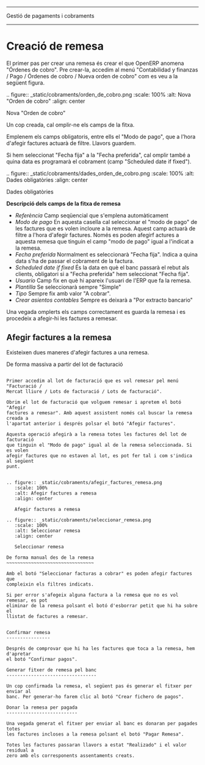 ********************************
Gestió de pagaments i cobraments
********************************

Creació de remesa
=================

El primer pas per crear una remesa és crear el que OpenERP anomena "Órdenes de
cobro". Pre crear-la, accedim al menú "Contabilidad y finanzas / Pago / Órdenes
de cobro / Nueva orden de cobro" com es veu a la següent figura.

.. figure:: _static/cobraments/orden_de_cobro.png
   :scale: 100%
   :alt: Nova "Orden de cobro"
   :align: center

   Nova "Orden de cobro"

Un cop creada, cal omplir-ne els camps de la fitxa.

Emplenem els camps obligatoris, entre ells el "Modo de pago", que a l'hora
d'afegir factures actuarà de filtre. Llavors guardem.

Si hem seleccionat "Fecha fija" a la "Fecha preferida", cal omplir també a
quina data es programarà el cobrament (camp "Scheduled date if fixed").

.. figure:: _static/cobraments/dades_orden_de_cobro.png
   :scale: 100%
   :alt: Dades obligatòries
   :align: center

   Dades obligatòries

**Descripció dels camps de la fitxa de remesa**

 * *Referència* Camp seqüencial que s'emplena automàticament
 * *Modo de pago* En aquesta casella cal seleccionar el "modo de pago" de les
   factures que es volen incloure a la remesa. Aquest camp actuarà de filtre a
   l'hora d'afegir factures. Només es poden afegirf actures a aquesta remesa
   que tinguin el camp "modo de pago" igual a l'indicat a la remesa.
 * *Fecha preferida* Normalment es seleccionarà "Fecha fija". Indica a quina
   data s'ha de passar el cobrament de la factura.
 * *Scheduled date if fixed* És la data en què el banc passarà el rebut als
   clients, obligatori si a "Fecha preferida" hem seleccionat "Fecha fija".
 * *Usuario* Camp fix en què hi apareix l'usuari de l'ERP que fa la remesa.
 * *Plantilla* Se seleccionarà sempre "Simple"
 * *Tipo* Sempre fix amb valor "A cobrar".
 * *Crear asientos contables* Sempre es deixarà a "Por extracto bancario"

Una vegada omplerts els camps correctament es guarda la remesa i es procedeix a
afegir-hi les factures a remesar.

Afegir factures a la remesa
---------------------------

Existeixen dues maneres d'afegir factures a una remesa.

De forma massiva a partir del lot de facturació
~~~~~~~~~~~~~~~~~~~~~~~~~~~~~~~~~~~~~~~~~~~~~~~

Primer accedim al lot de facturació que es vol remesar pel menú "Facturació /
Mercat lliure / Lots de facturació / Lots de facturació".

Obrim el lot de facturació que volguem remesar i apretem el botó "Afegir
factures a remesar". Amb aquest assistent només cal buscar la remesa creada a
l'apartat anterior i després polsar el botó "Afegir factures".

Aquesta operació afegirà a la remesa totes les factures del lot de facturació
que tinguin el "Modo de pago" igual al de la remesa seleccionada. Si es volen
afegir factures que no estaven al lot, es pot fer tal i com s'indica al següent
punt.


.. figure:: _static/cobraments/afegir_factures_remesa.png
   :scale: 100%
   :alt: Afegir factures a remesa
   :align: center

   Afegir factures a remesa

.. figure:: _static/cobraments/seleccionar_remesa.png
   :scale: 100%
   :alt: Seleccionar remesa
   :align: center

   Seleccionar remesa

De forma manual des de la remesa
~~~~~~~~~~~~~~~~~~~~~~~~~~~~~~~~

Amb el botó "Seleccionar facturas a cobrar" es poden afegir factures que
compleixin els filtres indicats.

Si per error s'afegeix alguna factura a la remesa que no es vol remesar, es pot
eliminar de la remesa polsant el botó d'esborrar petit que hi ha sobre el
llistat de factures a remesar.


Confirmar remesa
----------------

Després de comprovar que hi ha les factures que toca a la remesa, hem d'apretar
el botó "Confirmar pagos".

Generar fitxer de remesa pel banc
---------------------------------

Un cop confirmada la remesa, el següent pas és generar el fitxer per enviar al
banc. Per generar-ho farem clic al botó "Crear fichero de pagos".

Donar la remesa per pagada
--------------------------

Una vegada generat el fitxer per enviar al banc es donaran per pagades totes
les factures incloses a la remesa polsant el botó "Pagar Remesa".

Totes les factures passaran llavors a estat "Realizado" i el valor residual a
zero amb els corresponents assentaments creats.
